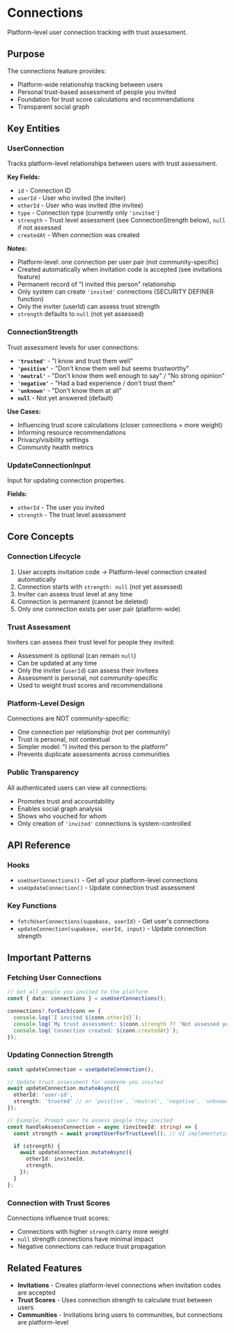 # Connections

Platform-level user connection tracking with trust assessment.

## Purpose

The connections feature provides:
- Platform-wide relationship tracking between users
- Personal trust-based assessment of people you invited
- Foundation for trust score calculations and recommendations
- Transparent social graph

## Key Entities

### UserConnection

Tracks platform-level relationships between users with trust assessment.

**Key Fields:**
- `id` - Connection ID
- `userId` - User who invited (the inviter)
- `otherId` - User who was invited (the invitee)
- `type` - Connection type (currently only `'invited'`)
- `strength` - Trust level assessment (see ConnectionStrength below), `null` if not assessed
- `createdAt` - When connection was created

**Notes:**
- Platform-level: one connection per user pair (not community-specific)
- Created automatically when invitation code is accepted (see invitations feature)
- Permanent record of "I invited this person" relationship
- Only system can create `'invited'` connections (SECURITY DEFINER function)
- Only the inviter (userId) can assess trust strength
- `strength` defaults to `null` (not yet assessed)

### ConnectionStrength

Trust assessment levels for user connections:

- **`'trusted'`** - "I know and trust them well"
- **`'positive'`** - "Don't know them well but seems trustworthy"
- **`'neutral'`** - "Don't know them well enough to say" / "No strong opinion"
- **`'negative'`** - "Had a bad experience / don't trust them"
- **`'unknown'`** - "Don't know them at all"
- **`null`** - Not yet answered (default)

**Use Cases:**
- Influencing trust score calculations (closer connections = more weight)
- Informing resource recommendations
- Privacy/visibility settings
- Community health metrics

### UpdateConnectionInput

Input for updating connection properties.

**Fields:**
- `otherId` - The user you invited
- `strength` - The trust level assessment

## Core Concepts

### Connection Lifecycle

1. User accepts invitation code → Platform-level connection created automatically
2. Connection starts with `strength: null` (not yet assessed)
3. Inviter can assess trust level at any time
4. Connection is permanent (cannot be deleted)
5. Only one connection exists per user pair (platform-wide)

### Trust Assessment

Inviters can assess their trust level for people they invited:
- Assessment is optional (can remain `null`)
- Can be updated at any time
- Only the inviter (`userId`) can assess their invitees
- Assessment is personal, not community-specific
- Used to weight trust scores and recommendations

### Platform-Level Design

Connections are NOT community-specific:
- One connection per relationship (not per community)
- Trust is personal, not contextual
- Simpler model: "I invited this person to the platform"
- Prevents duplicate assessments across communities

### Public Transparency

All authenticated users can view all connections:
- Promotes trust and accountability
- Enables social graph analysis
- Shows who vouched for whom
- Only creation of `'invited'` connections is system-controlled

## API Reference

### Hooks
- `useUserConnections()` - Get all your platform-level connections
- `useUpdateConnection()` - Update connection trust assessment

### Key Functions
- `fetchUserConnections(supabase, userId)` - Get user's connections
- `updateConnection(supabase, userId, input)` - Update connection strength

## Important Patterns

### Fetching User Connections

```typescript
// Get all people you invited to the platform
const { data: connections } = useUserConnections();

connections?.forEach(conn => {
  console.log(`I invited ${conn.otherId}`);
  console.log(`My trust assessment: ${conn.strength ?? 'Not assessed yet'}`);
  console.log(`Connection created: ${conn.createdAt}`);
});
```

### Updating Connection Strength

```typescript
const updateConnection = useUpdateConnection();

// Update trust assessment for someone you invited
await updateConnection.mutateAsync({
  otherId: 'user-id',
  strength: 'trusted' // or 'positive', 'neutral', 'negative', 'unknown', null
});

// Example: Prompt user to assess people they invited
const handleAssessConnection = async (inviteeId: string) => {
  const strength = await promptUserForTrustLevel(); // UI implementation

  if (strength) {
    await updateConnection.mutateAsync({
      otherId: inviteeId,
      strength,
    });
  }
};
```

### Connection with Trust Scores

Connections influence trust scores:
- Connections with higher `strength` carry more weight
- `null` strength connections have minimal impact
- Negative connections can reduce trust propagation

## Related Features

- **Invitations** - Creates platform-level connections when invitation codes are accepted
- **Trust Scores** - Uses connection strength to calculate trust between users
- **Communities** - Invitations bring users to communities, but connections are platform-level
